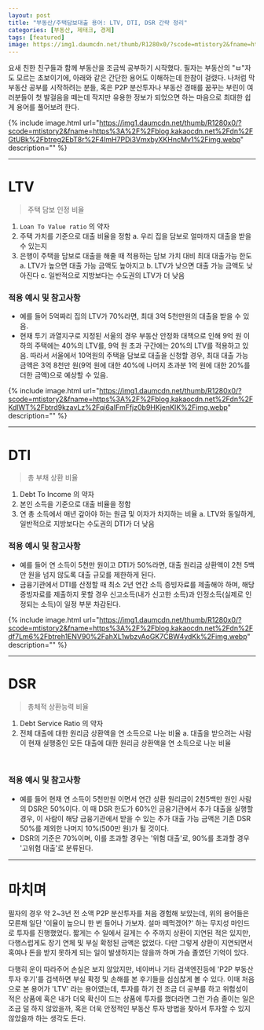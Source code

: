 ```yaml
---
layout: post
title: "부동산/주택담보대출 용어: LTV, DTI, DSR 간략 정리"
categories: [부동산, 제태크, 경제]
tags: [featured]
image: https://img1.daumcdn.net/thumb/R1280x0/?scode=mtistory2&fname=https%3A%2F%2Fblog.kakaocdn.net%2Fdn%2Fdf7Lm6%2Fbtreh1ENV90%2FahXL1wbzvAoGK7CBW4ydKk%2Fimg.webp
---
```


요새 친한 친구들과 함께 부동산을 조금씩 공부하기 시작했다. 필자는 부동산의 "ㅂ"자도 모르는 초보이기에, 아래와 같은 간단한 용어도 이해하는데 한참이 걸렸다. 나처럼 막 부동산 공부를 시작하려는 분들, 혹은 P2P 분산투자나 부동산 경매를 꿈꾸는 부린이 여러분들이 첫 발걸음을 떼는데 작지만 유용한 정보가 되었으면 하는 마음으로 최대한 쉽게 용어를 풀어보려 한다.

{% include image.html url="https://img1.daumcdn.net/thumb/R1280x0/?scode=mtistory2&fname=https%3A%2F%2Fblog.kakaocdn.net%2Fdn%2FGtUBk%2Fbtreg2EbT8r%2F4lmH7PDi3VmxbyXKHncMv1%2Fimg.webp" description="" %}

---

# LTV

> 주택 담보 인정 비율

1. `Loan To Value ratio` 의 약자
2. 주택 가치를 기준​​으로 대출 비율을 정함
   a. 우리 집을 담보로 얼마까지 대출을 받을 수 있는지
3. 은행이 주택을 담보로 대출을 해줄 때 적용하는 담보 가치 대비 최대 대출가능 한도
   a. LTV가 높으면 대출 가능 금액도 높아지고
   b. LTV가 낮으면 대출 가능 금액도 낮아진다
   c. 일반적으로 지방보다는 수도권의 LTV가 더 낮음

### 적용 예시 및 참고사항

- 예를 들어 5억짜리 집의 LTV가 70%라면, 최대 3억 5천만원의 대출을 받을 수 있음.
- 현재 투기 과열지구로 지정된 서울의 경우 부동산 안정화 대책으로 인해 9억 원 이하의 주택에는 40%의 LTV를, 9억 원 초과 구간에는 20%의 LTV를 적용하고 있음. 따라서 서울에서 10억원의 주택을 담보로 대출을 신청할 경우, 최대 대출 가능 금액은 3억 8천만 원(9억 원에 대한 40%에 나머지 초과분 1억 원에 대한 20%를 더한 금액)으로 예상할 수 있음.

{% include image.html url="https://img1.daumcdn.net/thumb/R1280x0/?scode=mtistory2&fname=https%3A%2F%2Fblog.kakaocdn.net%2Fdn%2FKdlWT%2Fbtrd9kzavLz%2Fqi6aIFmFfjz0b9HKjenKIK%2Fimg.webp" description="" %}

---

# DTI

> 총 부채 상환 비율

1. Debt To Income 의 약자
2. 본인 소득을 기준으로 대출 비율을 정함
3. 연 총 소득에서 매년 갚아야 하는 원금 및 이자가 차지하는 비율
   a. LTV와 동일하게, 일반적으로 지방보다는 수도권의 DTI가 더 낮음​

### 적용 예시 및 참고사항

- 예를 들어 연 소득이 5천만 원이고 DTI가 50%라면, 대출 원리금 상환액이 2천 5백만 원을 넘지 않도록 대출 규모를 제한하게 된다.
- 금융기관에서 DTI를 산정할 때 최소 2년 연간 소득 증빙자료를 제출해야 하며, 해당 증빙자료를 제출하지 못할 경우 신고소득(내가 신고한 소득)과 인정소득(실제로 인정되는 소득)이 일정 부분 차감된다.

{% include image.html url="https://img1.daumcdn.net/thumb/R1280x0/?scode=mtistory2&fname=https%3A%2F%2Fblog.kakaocdn.net%2Fdn%2Fdf7Lm6%2Fbtreh1ENV90%2FahXL1wbzvAoGK7CBW4ydKk%2Fimg.webp" description="" %}

---

# DSR

> 총체적 상환능력 비율

1. Debt Service Ratio 의 약자
2. 전체 대출에 대한 원리금 상환액을 연 소득으로 나눈 비율
   a. 대출을 받으려는 사람이 현재 실행중인 모든 대출에 대한 원리금 상환액을 연 소득으로 나눈 비율

​

### 적용 예시 및 참고사항

- 예를 들어 현재 연 소득이 5천만원 이면서 연간 상환 원리금이 2천5백만 원인 사람의 DSR은 50%이다. 이 때 DSR 한도가 60%인 금융기관에서 추가 대출을 실행할 경우, 이 사람이 해당 금융기관에서 받을 수 있는 추가 대출 가능 금액은 기존 DSR 50%를 제외한 나머지 10%(500만 원)가 될 것이다.
- DSR의 기준은 70%이며, 이를 초과할 경우는 '위험 대출'로, 90%를 초과할 경우 '고위험 대출'로 분류된다.

---

# 마치며

필자의 경우 약 2~3년 전 소액 P2P 분산투자를 처음 경험해 보았는데, 위의 용어들은 모른채 일단 '이율이 높으니 한 번 들어나 가보자. 설마 떼먹겠어?' 하는 무지성 마인드로 투자를 진행했었다. 짧게는 수 일에서 길게는 수 주까지 상환이 지연된 적은 있지만, 다행스럽게도 장기 연체 및 부실 확정된 금액은 없었다. 다만 그렇게 상환이 지연되면서 혹여나 돈을 받지 못하게 되는 일이 발생하지는 않을까 하며 가슴 졸였던 기억이 있다.

다행히 운이 따라주어 손실은 보지 않았지만, 네이버나 기타 검색엔진등에 'P2P 부동산 투자 후기'를 검색하면 부실 확정 및 손해를 본 후기들을 심심찮게 볼 수 있다. 이때 처음으로 본 용어가 'LTV' 라는 용어였는데, 투자를 하기 전 조금 더 공부를 하고 위험성이 적은 상품에 혹은 내가 더욱 확신이 드는 상품에 투자를 했더라면 그런 가슴 졸이는 일은 조금 덜 하지 않았을까, 혹은 더욱 안정적인 부동산 투자 방법을 찾아서 투자할 수 있지 않았을까 하는 생각도 든다.

